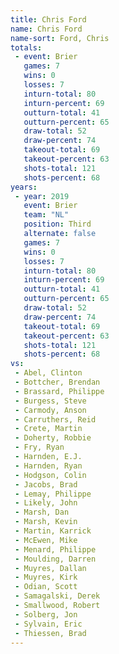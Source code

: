 ```yaml
---
title: Chris Ford
name: Chris Ford
name-sort: Ford, Chris
totals:
 - event: Brier
   games: 7
   wins: 0
   losses: 7
   inturn-total: 80
   inturn-percent: 69
   outturn-total: 41
   outturn-percent: 65
   draw-total: 52
   draw-percent: 74
   takeout-total: 69
   takeout-percent: 63
   shots-total: 121
   shots-percent: 68
years:
 - year: 2019
   event: Brier
   team: "NL"
   position: Third
   alternate: false
   games: 7
   wins: 0
   losses: 7
   inturn-total: 80
   inturn-percent: 69
   outturn-total: 41
   outturn-percent: 65
   draw-total: 52
   draw-percent: 74
   takeout-total: 69
   takeout-percent: 63
   shots-total: 121
   shots-percent: 68
vs:
 - Abel, Clinton
 - Bottcher, Brendan
 - Brassard, Philippe
 - Burgess, Steve
 - Carmody, Anson
 - Carruthers, Reid
 - Crete, Martin
 - Doherty, Robbie
 - Fry, Ryan
 - Harnden, E.J.
 - Harnden, Ryan
 - Hodgson, Colin
 - Jacobs, Brad
 - Lemay, Philippe
 - Likely, John
 - Marsh, Dan
 - Marsh, Kevin
 - Martin, Karrick
 - McEwen, Mike
 - Menard, Philippe
 - Moulding, Darren
 - Muyres, Dallan
 - Muyres, Kirk
 - Odian, Scott
 - Samagalski, Derek
 - Smallwood, Robert
 - Solberg, Jon
 - Sylvain, Eric
 - Thiessen, Brad
---
```

